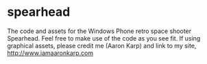 # spearhead
The code and assets for the Windows Phone retro space shooter Spearhead.
Feel free to make use of the code as you see fit. If using graphical assets, please credit me (Aaron Karp) and link to my site, http://www.iamaaronkarp.com
